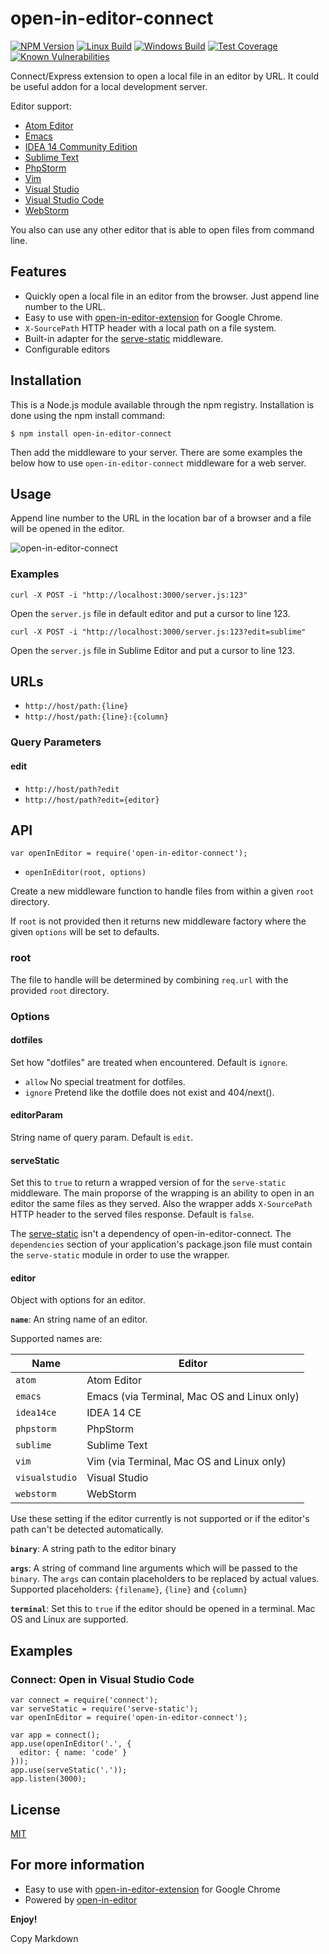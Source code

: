 # open-in-editor-connect

[![NPM Version][npm-image]][npm-url]
[![Linux Build][travis-image]][travis-url]
[![Windows Build][appveyor-image]][appveyor-url]
[![Test Coverage][coveralls-image]][coveralls-url]
[![Known Vulnerabilities][snyk-image]][snyk-url]

Connect/Express extension to open a local file in an editor by URL. It could be useful addon for a local development server.

Editor support:

-   [Atom Editor](https://atom.io/)
-   [Emacs](https://www.gnu.org/software/emacs/)
-   [IDEA 14 Community Edition](https://www.jetbrains.com/idea/download/)
-   [Sublime Text](http://www.sublimetext.com/)
-   [PhpStorm](https://www.jetbrains.com/phpstorm/)
-   [Vim](http://www.vim.org/)
-   [Visual Studio](https://www.visualstudio.com/)
-   [Visual Studio Code](https://code.visualstudio.com/)
-   [WebStorm](https://www.jetbrains.com/webstorm/)

You also can use any other editor that is able to open files from command line.

## Features

-   Quickly open a local file in an editor from the browser. Just append line number to the URL.
-   Easy to use with [open-in-editor-extension] for Google Chrome.
-   `X-SourcePath` HTTP header with a local path on a file system.
-   Built-in adapter for the [serve-static] middleware.
-   Configurable editors

## Installation

This is a Node.js module available through the npm registry. Installation is done using the npm install command:

    $ npm install open-in-editor-connect

Then add the middleware to your server. There are some examples the below how to use `open-in-editor-connect` middleware for a web server.

## Usage

Append line number to the URL in the location bar of a browser and a file will be opened in the editor.

![open-in-editor-connect](images/open-in-editor-connect.gif)

### Examples

`curl -X POST -i "http://localhost:3000/server.js:123"`

Open the `server.js` file in default editor and put a cursor to line 123.

`curl -X POST -i "http://localhost:3000/server.js:123?edit=sublime"`

Open the `server.js` file in Sublime Editor and put a cursor to line 123.

## URLs

-   `http://host/path:{line}`
-   `http://host/path:{line}:{column}`

### Query Parameters

#### edit

-   `http://host/path?edit`
-   `http://host/path?edit={editor}`

## API

    var openInEditor = require('open-in-editor-connect');

-   `openInEditor(root, options)`

Create a new middleware function to handle files from within a given `root` directory.

If `root` is not provided then it returns new middleware factory where the given `options` will be set to defaults.

### root

The file to handle will be determined by combining `req.url` with the provided `root` directory.

### Options

#### dotfiles

Set how "dotfiles" are treated when encountered. Default is `ignore`.

-   `allow` No special treatment for dotfiles.
-   `ignore` Pretend like the dotfile does not exist and 404/next().
    <!--* 'deny' Deny a request for a dotfile and 403/next().-->

#### editorParam

String name of query param. Default is `edit`.

#### serveStatic

Set this to `true` to return a wrapped version of for the `serve-static` middleware.
The main proporse of the wrapping is an ability to open in an editor the same files as they served.
Also the wrapper adds `X-SourcePath` HTTP header to the served files response.
Default is `false`.

The [serve-static] isn't a dependency of open-in-editor-connect.
The `dependencies` section of your application's package.json file must contain the `serve-static` module
in order to use the wrapper.

#### editor

Object with options for an editor.

**`name`**: An string name of an editor.

Supported names are:

| Name           | Editor                                      |
| -------------- | ------------------------------------------- |
| `atom`         | Atom Editor                                 |
| `emacs`        | Emacs (via Terminal, Mac OS and Linux only) |
| `idea14ce`     | IDEA 14 CE                                  |
| `phpstorm`     | PhpStorm                                    |
| `sublime`      | Sublime Text                                |
| `vim`          | Vim (via Terminal, Mac OS and Linux only)   |
| `visualstudio` | Visual Studio                               |
| `webstorm`     | WebStorm                                    |

Use these setting if the editor currently is not supported or if the editor's path can't be detected automatically.

**`binary`**: A string path to the editor binary

**`args`**: A string of command line arguments which will be passed to the `binary`. The `args` can contain placeholders to be replaced by actual values. Supported placeholders: `{filename}`, `{line}` and `{column}`

**`terminal`**: Set this to `true` if the editor should be opened in a terminal. Mac OS and Linux are supported.

## Examples

### Connect: Open in Visual Studio Code

    var connect = require('connect');
    var serveStatic = require('serve-static');
    var openInEditor = require('open-in-editor-connect');

    var app = connect();
    app.use(openInEditor('.', {
      editor: { name: 'code' }
    }));
    app.use(serveStatic('.'));
    app.listen(3000);

## License

[MIT](LICENSE)

## For more information

-   Easy to use with [open-in-editor-extension] for Google Chrome
-   Powered by [open-in-editor]

**Enjoy!**

[serve-static]: https://www.npmjs.com/package/serve-static
[open-in-editor]: https://github.com/lahmatiy/open-in-editor
[open-in-editor-extension]: https://chrome.google.com/webstore/detail/open-in-editor/fmgbklepjbpnmgplnabblaehammnbmgg
[npm-image]: https://img.shields.io/npm/v/open-in-editor-connect.svg
[npm-url]: https://npmjs.org/package/open-in-editor-connect
[appveyor-image]: https://img.shields.io/appveyor/ci/generalov/open-in-editor-connect/master.svg?label=windows
[appveyor-url]: https://ci.appveyor.com/project/generalov/open-in-editor-connect
[travis-image]: https://travis-ci.org/generalov/open-in-editor-connect.svg?label=Linux
[travis-url]: https://travis-ci.org/generalov/open-in-editor-connect
[coveralls-image]: https://coveralls.io/repos/github/generalov/open-in-editor-connect/badge.svg?
[coveralls-url]: https://coveralls.io/github/generalov/open-in-editor-connect
[snyk-image]: https://snyk.io/test/github/generalov/open-in-editor-connect/badge.svg
[snyk-url]: https://snyk.io/test/github/generalov/open-in-editor-connect

Copy Markdown
